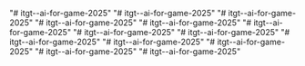 "# itgt--ai-for-game-2025" 
"# itgt--ai-for-game-2025" 
"# itgt--ai-for-game-2025" 
"# itgt--ai-for-game-2025" 
"# itgt--ai-for-game-2025" 
"# itgt--ai-for-game-2025" 
"# itgt--ai-for-game-2025" 
"# itgt--ai-for-game-2025" 
"# itgt--ai-for-game-2025" 
"# itgt--ai-for-game-2025" 
"# itgt--ai-for-game-2025" 
"# itgt--ai-for-game-2025" 
"# itgt--ai-for-game-2025" 
